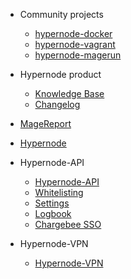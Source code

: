 * Community projects

  * [hypernode-docker](https://community.hypernode.io/hypernode-docker/)
  * [hypernode-vagrant](https://community.hypernode.io/hypernode-vagrant/)
  * [hypernode-magerun](https://community.hypernode.io/hypernode-magerun/)

* Hypernode product
  * [Knowledge Base](https://support.hypernode.com/)
  * [Changelog](https://support.hypernode.com/category/changelog/)

* [MageReport](https://www.magereport.com/)
* [Hypernode](https://hypernode.com/)

* Hypernode-API

  * [Hypernode-API](/Documentation/hypernode-api/README.md)
  * [Whitelisting](/Documentation/hypernode-api/whitelisting/README.md)
  * [Settings](/Documentation/hypernode-api/settings/README.md)
  * [Logbook](/Documentation/hypernode-api/flows/README.md)
  * [Chargebee SSO](/Documentation/hypernode-api/chargebee/SSO/README.md)

* Hypernode-VPN

  * [Hypernode-VPN](/Documentation/hypernode-vpn/README.md)
